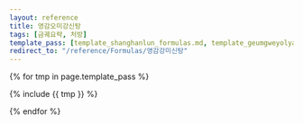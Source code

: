 ```yaml
---
layout: reference
title: 영감오미강신탕
tags: [금궤요략, 처방]
template_pass: [template_shanghanlun_formulas.md, template_geumgweyolyag_formulas.md, template_etc_formulas.md]
redirect_to: "/reference/Formulas/영감강미신탕"
---
```


{% for tmp in page.template_pass %}

{% include {{ tmp }} %}

{% endfor %}
